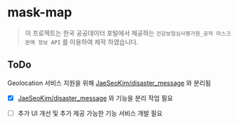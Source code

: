 # mask-map

> 이 프로젝트는 한국 공공데이터 포털에서 제공하는 `건강보험심사평가원_공적 마스크 판매 정보 API` 를 이용하여 제작 하였습니다.


## ToDo

Geolocation 서비스 지원을 위해 [JaeSeoKim/disaster_message](https://github.com/JaeSeoKim/disaster_message) 와 분리됨 

- [x] [JaeSeoKim/disaster_message](https://github.com/JaeSeoKim/disaster_message) 와 기능을 분리 작업 필요
- [ ] 추가 UI 개선 및 추가 제공 가능한 기능 서비스 개발 필요

